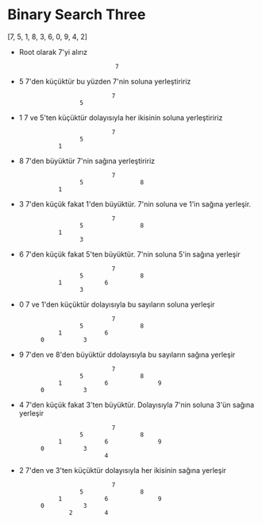 # Binary Search Three

  

[7, 5, 1, 8, 3, 6, 0, 9, 4, 2]

  

- Root olarak 7'yi alırız

  

                                 7      

  

- 5 7'den küçüktür bu yüzden 7'nin soluna yerleştiririz

                                7
                       5

  

- 1 7 ve 5'ten küçüktür dolayısıyla her ikisinin soluna yerleştiririz

  
                                7
                       5
                 1      


- 8 7'den büyüktür 7'nin sağına yerleştiririz

                                7
                       5                8
                 1      

  

- 3 7'den küçük fakat 1'den büyüktür. 7'nin soluna ve 1'in sağına yerleşir.

                                7
                       5                8
                 1      
                       3

  

- 6 7'den küçük fakat 5'ten büyüktür. 7'nin soluna 5'in sağına yerleşir

                                7
                       5                8
                 1            6
                       3


  

- 0 7 ve 1'den küçüktür dolayısıyla bu sayıların soluna yerleşir

                                7
                       5                8
                 1            6
            0           3


  

- 9 7'den ve 8'den büyüktür ddolayısıyla bu sayıların sağına yerleşir



                                7
                       5                8
                 1            6              9 
            0           3

  

- 4 7'den küçük fakat 3'ten büyüktür. Dolayısıyla 7'nin soluna 3'ün sağına yerleşir



                                7
                       5                8
                 1            6              9 
            0           3
                              4

  

  

- 2 7'den ve 3'ten küçüktür dolayısıyla her ikisinin sağına yerleşir


                                7
                       5                8
                 1            6              9 
            0           3
                    2         4